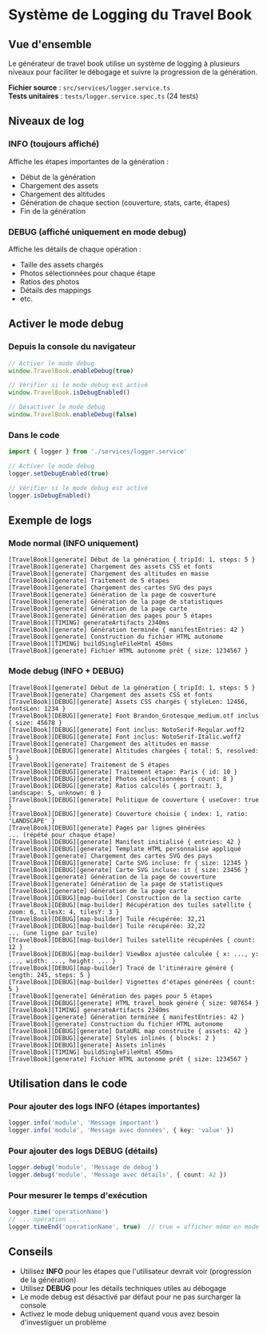 # Système de Logging du Travel Book

## Vue d'ensemble

Le générateur de travel book utilise un système de logging à plusieurs niveaux pour faciliter le débogage et suivre la progression de la génération.

**Fichier source** : `src/services/logger.service.ts`  
**Tests unitaires** : `tests/logger.service.spec.ts` (24 tests)

## Niveaux de log

### INFO (toujours affiché)
Affiche les étapes importantes de la génération :
- Début de la génération
- Chargement des assets
- Chargement des altitudes
- Génération de chaque section (couverture, stats, carte, étapes)
- Fin de la génération

### DEBUG (affiché uniquement en mode debug)
Affiche les détails de chaque opération :
- Taille des assets chargés
- Photos sélectionnées pour chaque étape
- Ratios des photos
- Détails des mappings
- etc.

## Activer le mode debug

### Depuis la console du navigateur

```javascript
// Activer le mode debug
window.TravelBook.enableDebug(true)

// Vérifier si le mode debug est activé
window.TravelBook.isDebugEnabled()

// Désactiver le mode debug
window.TravelBook.enableDebug(false)
```

### Dans le code

```typescript
import { logger } from './services/logger.service'

// Activer le mode debug
logger.setDebugEnabled(true)

// Vérifier si le mode debug est activé
logger.isDebugEnabled()
```

## Exemple de logs

### Mode normal (INFO uniquement)

```
[TravelBook][generate] Début de la génération { tripId: 1, steps: 5 }
[TravelBook][generate] Chargement des assets CSS et fonts
[TravelBook][generate] Chargement des altitudes en masse
[TravelBook][generate] Traitement de 5 étapes
[TravelBook][generate] Chargement des cartes SVG des pays
[TravelBook][generate] Génération de la page de couverture
[TravelBook][generate] Génération de la page de statistiques
[TravelBook][generate] Génération de la page carte
[TravelBook][generate] Génération des pages pour 5 étapes
[TravelBook][TIMING] generateArtifacts 2340ms
[TravelBook][generate] Génération terminée { manifestEntries: 42 }
[TravelBook][generate] Construction du fichier HTML autonome
[TravelBook][TIMING] buildSingleFileHtml 450ms
[TravelBook][generate] Fichier HTML autonome prêt { size: 1234567 }
```

### Mode debug (INFO + DEBUG)

```
[TravelBook][generate] Début de la génération { tripId: 1, steps: 5 }
[TravelBook][generate] Chargement des assets CSS et fonts
[TravelBook][DEBUG][generate] Assets CSS chargés { styleLen: 12456, fontsLen: 1234 }
[TravelBook][DEBUG][generate] Font Brandon_Grotesque_medium.otf inclus { size: 45678 }
[TravelBook][DEBUG][generate] Font inclus: NotoSerif-Regular.woff2
[TravelBook][DEBUG][generate] Font inclus: NotoSerif-Italic.woff2
[TravelBook][generate] Chargement des altitudes en masse
[TravelBook][DEBUG][generate] Altitudes chargées { total: 5, resolved: 5 }
[TravelBook][generate] Traitement de 5 étapes
[TravelBook][DEBUG][generate] Traitement étape: Paris { id: 10 }
[TravelBook][DEBUG][generate] Photos sélectionnées { count: 8 }
[TravelBook][DEBUG][generate] Ratios calculés { portrait: 3, landscape: 5, unknown: 0 }
[TravelBook][DEBUG][generate] Politique de couverture { useCover: true }
[TravelBook][DEBUG][generate] Couverture choisie { index: 1, ratio: 'LANDSCAPE' }
[TravelBook][DEBUG][generate] Pages par lignes générées
... (répété pour chaque étape)
[TravelBook][DEBUG][generate] Manifest initialisé { entries: 42 }
[TravelBook][DEBUG][generate] Template HTML personnalisé appliqué
[TravelBook][generate] Chargement des cartes SVG des pays
[TravelBook][DEBUG][generate] Carte SVG incluse: fr { size: 12345 }
[TravelBook][DEBUG][generate] Carte SVG incluse: it { size: 23456 }
[TravelBook][generate] Génération de la page de couverture
[TravelBook][generate] Génération de la page de statistiques
[TravelBook][generate] Génération de la page carte
[TravelBook][DEBUG][map-builder] Construction de la section carte
[TravelBook][DEBUG][map-builder] Récupération des tuiles satellite { zoom: 6, tilesX: 4, tilesY: 3 }
[TravelBook][DEBUG][map-builder] Tuile récupérée: 32,21
[TravelBook][DEBUG][map-builder] Tuile récupérée: 32,22
... (une ligne par tuile)
[TravelBook][DEBUG][map-builder] Tuiles satellite récupérées { count: 12 }
[TravelBook][DEBUG][map-builder] ViewBox ajustée calculée { x: ..., y: ..., width: ..., height: ... }
[TravelBook][DEBUG][map-builder] Tracé de l'itinéraire généré { length: 245, steps: 5 }
[TravelBook][DEBUG][map-builder] Vignettes d'étapes générées { count: 5 }
[TravelBook][generate] Génération des pages pour 5 étapes
[TravelBook][DEBUG][generate] HTML travel_book généré { size: 987654 }
[TravelBook][TIMING] generateArtifacts 2340ms
[TravelBook][generate] Génération terminée { manifestEntries: 42 }
[TravelBook][generate] Construction du fichier HTML autonome
[TravelBook][DEBUG][generate] DataURL map construite { assets: 42 }
[TravelBook][DEBUG][generate] Styles inlinés { blocks: 2 }
[TravelBook][DEBUG][generate] Assets inlinés
[TravelBook][TIMING] buildSingleFileHtml 450ms
[TravelBook][generate] Fichier HTML autonome prêt { size: 1234567 }
```

## Utilisation dans le code

### Pour ajouter des logs INFO (étapes importantes)

```typescript
logger.info('module', 'Message important')
logger.info('module', 'Message avec données', { key: 'value' })
```

### Pour ajouter des logs DEBUG (détails)

```typescript
logger.debug('module', 'Message de debug')
logger.debug('module', 'Message avec détails', { count: 42 })
```

### Pour mesurer le temps d'exécution

```typescript
logger.time('operationName')
// ... opération ...
logger.timeEnd('operationName', true)  // true = afficher même en mode production
```

## Conseils

- Utilisez **INFO** pour les étapes que l'utilisateur devrait voir (progression de la génération)
- Utilisez **DEBUG** pour les détails techniques utiles au débogage
- Le mode debug est désactivé par défaut pour ne pas surcharger la console
- Activez le mode debug uniquement quand vous avez besoin d'investiguer un problème
